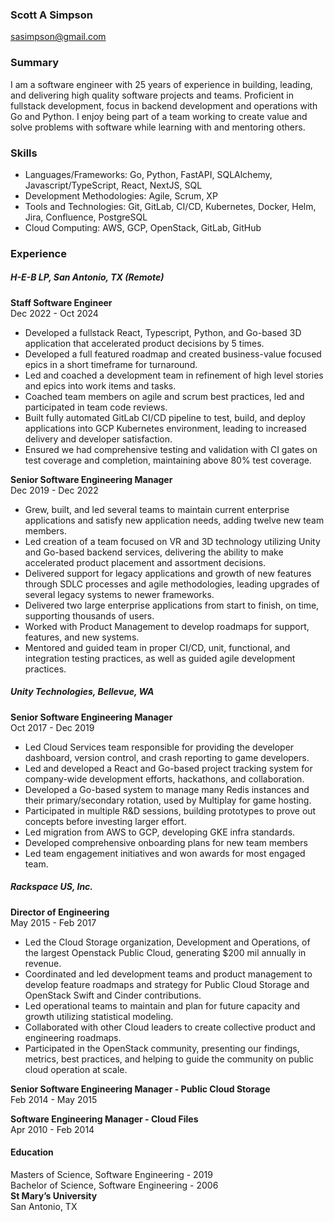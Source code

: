 ### Scott A Simpson
sasimpson@gmail.com  

### Summary
I am a software engineer with 25 years of experience in building, leading, and delivering high quality software projects and teams. Proficient in fullstack development, focus in backend development and operations with Go and Python. I enjoy being part of a team working to create value and solve problems with software while learning with and mentoring others. 

### Skills
* Languages/Frameworks: Go, Python, FastAPI, SQLAlchemy, Javascript/TypeScript, React, NextJS, SQL  
* Development Methodologies: Agile, Scrum, XP  
* Tools and Technologies: Git, GitLab, CI/CD, Kubernetes, Docker, Helm, Jira, Confluence, PostgreSQL  
* Cloud Computing: AWS, GCP, OpenStack, GitLab, GitHub

### Experience  
##### H-E-B LP, San Antonio, TX (Remote)  
**Staff Software Engineer**  
Dec 2022 - Oct 2024

* Developed a fullstack React, Typescript, Python, and Go-based 3D application that accelerated product decisions by 5 times.  
* Developed a full featured roadmap and created business-value focused epics in a short timeframe for turnaround.  
* Led and coached a development team in refinement of high level stories and epics into work items and tasks.  
* Coached team members on agile and scrum best practices, led and participated in team code reviews.  
* Built fully automated GitLab CI/CD pipeline to test, build, and deploy applications into GCP Kubernetes environment, leading to increased delivery and developer satisfaction.   
* Ensured we had comprehensive testing and validation with CI gates on test coverage and completion, maintaining above 80% test coverage.

**Senior Software Engineering Manager**  
Dec 2019 - Dec 2022

* Grew, built, and led several teams to maintain current enterprise applications and satisfy new application needs, adding twelve new team members.  
* Led creation of a team focused on VR and 3D technology utilizing Unity and Go-based backend services, delivering the ability to make accelerated product placement and assortment decisions.  
* Delivered support for legacy applications and growth of new features through SDLC processes and agile methodologies, leading upgrades of several legacy systems to newer frameworks.  
* Delivered two large enterprise applications from start to finish, on time, supporting thousands of users.   
* Worked with Product Management to develop roadmaps for support, features, and new systems.   
* Mentored and guided team in proper CI/CD, unit, functional, and integration testing practices, as well as guided agile development practices.

##### Unity Technologies, Bellevue, WA  
**Senior Software Engineering Manager**  
Oct 2017 - Dec 2019

* Led Cloud Services team responsible for providing the developer dashboard, version control, and crash reporting to game developers.  
* Led and developed a React and Go-based project tracking system for company-wide development efforts, hackathons, and collaboration.  
* Developed a Go-based system to manage many Redis instances and their primary/secondary rotation, used by Multiplay for game hosting.   
* Participated in multiple R\&D sessions, building prototypes to prove out concepts before investing larger effort.    
* Led migration from AWS to GCP, developing GKE infra standards.  
* Developed comprehensive onboarding plans for new team members  
* Led team engagement initiatives and won awards for most engaged team. 

##### Rackspace US, Inc.  
**Director of Engineering**  
May 2015 - Feb 2017

* Led the Cloud Storage organization, Development and Operations, of the largest Openstack Public Cloud, generating $200 mil annually in revenue.   
* Coordinated and led development teams and product management to develop feature roadmaps and strategy for Public Cloud Storage and OpenStack Swift and Cinder contributions.  
* Led operational teams to maintain and plan for future capacity and growth utilizing statistical modeling.   
* Collaborated with other Cloud leaders to create collective product and engineering roadmaps.   
* Participated in the OpenStack community, presenting our findings, metrics, best practices, and helping to guide the community on public cloud operation at scale.

**Senior Software Engineering Manager - Public Cloud Storage**  
Feb 2014 - May 2015

**Software Engineering Manager - Cloud Files**  
Apr 2010 - Feb 2014

#### Education

Masters of Science, Software Engineering - 2019  
Bachelor of Science, Software Engineering - 2006  
**St Mary’s University**  
San Antonio, TX  
